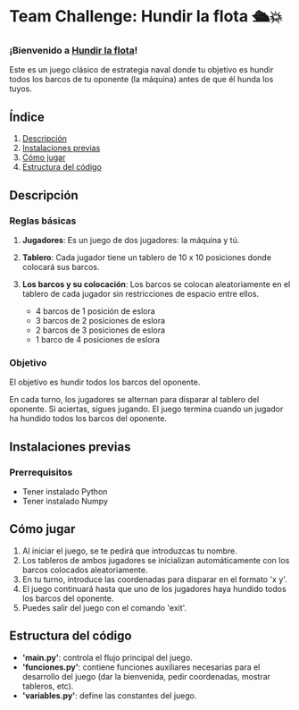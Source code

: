# Team Challenge: Hundir la flota 🛳️💥

### ¡Bienvenido a [Hundir la flota](https://es.wikipedia.org/wiki/Batalla_naval_(juego))!
Este es un juego clásico de estrategia naval donde tu objetivo es hundir todos los barcos de tu oponente (la máquina) antes de que él hunda los tuyos.

## **Índice**   
1. [Descripción](#id1)
2. [Instalaciones previas](#id2)
3. [Cómo jugar](#id3)
4. [Estructura del código](#id4)

## Descripción<a name="id1"></a>
### Reglas básicas
1. **Jugadores**: Es un juego de dos jugadores: la máquina y tú.
2. **Tablero**: Cada jugador tiene un tablero de 10 x 10 posiciones donde colocará sus barcos.
3. **Los barcos y su colocación**: Los barcos se colocan aleatoriamente en el tablero de cada jugador sin restricciones de espacio entre ellos.
   
    - 4 barcos de 1 posición de eslora
    - 3 barcos de 2 posiciones de eslora
    - 2 barcos de 3 posiciones de eslora
    - 1 barco de 4 posiciones de eslora
      
### Objetivo
El objetivo es hundir todos los barcos del oponente.

En cada turno, los jugadores se alternan para disparar al tablero del oponente. Si aciertas, sigues jugando. El juego termina cuando un jugador ha hundido todos los barcos del oponente.

## Instalaciones previas<a name="id2"></a>
### Prerrequisitos

- Tener instalado Python
- Tener instalado Numpy

## Cómo jugar<a name="id3"></a>
1. Al iniciar el juego, se te pedirá que introduzcas tu nombre.
2. Los tableros de ambos jugadores se inicializan automáticamente con los barcos colocados aleatoriamente.
3. En tu turno, introduce las coordenadas para disparar en el formato 'x y'.
4. El juego continuará hasta que uno de los jugadores haya hundido todos los barcos del oponente.
5. Puedes salir del juego con el comando 'exit'.

## Estructura del código<a name="id4"></a>
- **'main.py'**: controla el flujo principal del juego.
- **'funciones.py'**: contiene funciones auxiliares necesarias para el desarrollo del juego (dar la bienvenida, pedir coordenadas, mostrar tableros, etc).
- **'variables.py'**: define las constantes del juego.
